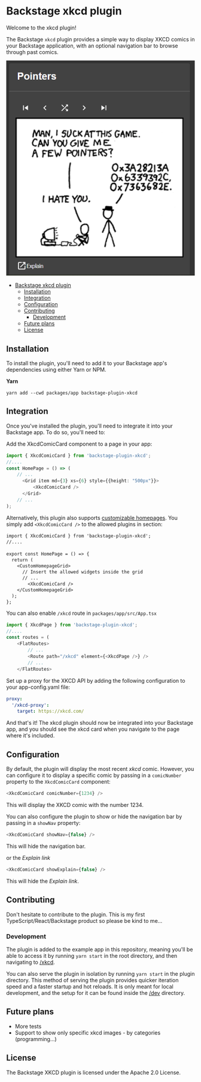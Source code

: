 # Backstage xkcd plugin

Welcome to the xkcd plugin!


The Backstage `xkcd` plugin provides a simple way to display XKCD comics in your Backstage application, with an optional navigation bar to browse through past comics.

![Comic](./docs/images/xkcd-pointers.png)

<!-- TOC -->
* [Backstage xkcd plugin](#backstage-xkcd-plugin)
  * [Installation](#installation)
  * [Integration](#integration)
  * [Configuration](#configuration)
  * [Contributing](#contributing)
    * [Development](#development)
  * [Future plans](#future-plans)
  * [License](#license)
<!-- TOC -->

## Installation
To install the plugin, you'll need to add it to your Backstage app's dependencies using either Yarn or NPM.

**Yarn**
```shell
yarn add --cwd packages/app backstage-plugin-xkcd
```

## Integration
Once you've installed the plugin, you'll need to integrate it into your Backstage app. To do so, you'll need to:

Add the XkcdComicCard component to a page in your app:

```typescript jsx
import { XkcdComicCard } from 'backstage-plugin-xkcd';
//....
const HomePage = () => (
    // ...
      <Grid item md={3} xs={6} style={{height: "500px"}}>
          <XkcdComicCard />
      </Grid>
    // ... 
);
```
Alternatively, this plugin also supports [customizable homepages](https://github.com/backstage/backstage/tree/master/plugins/home#customizable-home-page).
You simply add `<XkcdComicCard />` to the allowed plugins in section:
```tsx
import { XkcdComicCard } from 'backstage-plugin-xkcd';
//....

export const HomePage = () => {
  return (
    <CustomHomepageGrid>
      // Insert the allowed widgets inside the grid       
      // ...
        <XkcdComicCard />
    </CustomHomepageGrid>
  );
};
```

You can also enable `/xkcd` route in `packages/app/src/App.tsx`
```typescript jsx
import { XkcdPage } from 'backstage-plugin-xkcd';
//....
const routes = (
    <FlatRoutes>
        // ...
        <Route path="/xkcd" element={<XkcdPage />} />
        // ...
    </FlatRoutes>
```

Set up a proxy for the XKCD API by adding the following configuration to your app-config.yaml file:
```yaml
proxy:
  '/xkcd-proxy':
    target: https://xkcd.com/
```

And that's it! The xkcd plugin should now be integrated into your Backstage app, and you should see the xkcd card when you navigate to the page where it's included.

## Configuration
By default, the plugin will display the most recent _xkcd_ comic. However, you can configure it to display a specific comic by passing in a `comicNumber` property to the `XkcdComicCard` component:
```typescript jsx
<XkcdComicCard comicNumber={1234} />
```
This will display the XKCD comic with the number 1234.

You can also configure the plugin to show or hide the navigation bar by passing in a `showNav` property:

```typescript jsx
<XkcdComicCard showNav={false} />
```
This will hide the navigation bar.

or the _Explain link_

```typescript jsx
<XkcdComicCard showExplain={false} />
```
This will hide the _Explain link_.

## Contributing
Don't hesitate to contribute to the plugin. This is my first TypeScript/React/Backstage product so please be kind to me... 

### Development
The plugin is added to the example app in this repository, meaning you'll be able to access it by running `yarn start` in the root directory, and then navigating to [/xkcd](http://localhost:3000/xkcd).

You can also serve the plugin in isolation by running `yarn start` in the plugin directory.
This method of serving the plugin provides quicker iteration speed and a faster startup and hot reloads.
It is only meant for local development, and the setup for it can be found inside the [/dev](./dev) directory.


## Future plans
- More tests
- Support to show only specific xkcd images - by categories (programming...) 

## License
The Backstage XKCD plugin is licensed under the Apache 2.0 License.

